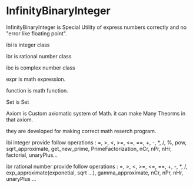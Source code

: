 # InfinityBinaryInteger
InfinityBinaryInteger is Special Utility of express numbers correctly and no "error like floating point".

ibi is integer class

ibr is rational number class

ibc is complex number class

expr is math expression.

function is math function.

Set is Set

Axiom is Custom axiomatic system of Math. it can make Many Theorms in that axiom.

they are developed for making correct math reserch program.

ibi integer provide follow operations
: =, >, <, >=, <=, ==, +, -, *, /, %, pow, sqrt_approximate, get_new_prime, PrimeFactorization, nCr, nPr, nHr, factorial, unaryPlus...

ibr rational number provide follow operations
: =, >, <, >=, <=, ==, +, -, *, /, exp_approximate(exponetial, sqrt ...), gamma_approximate, nCr, nPr, nHr, unaryPlus ...
